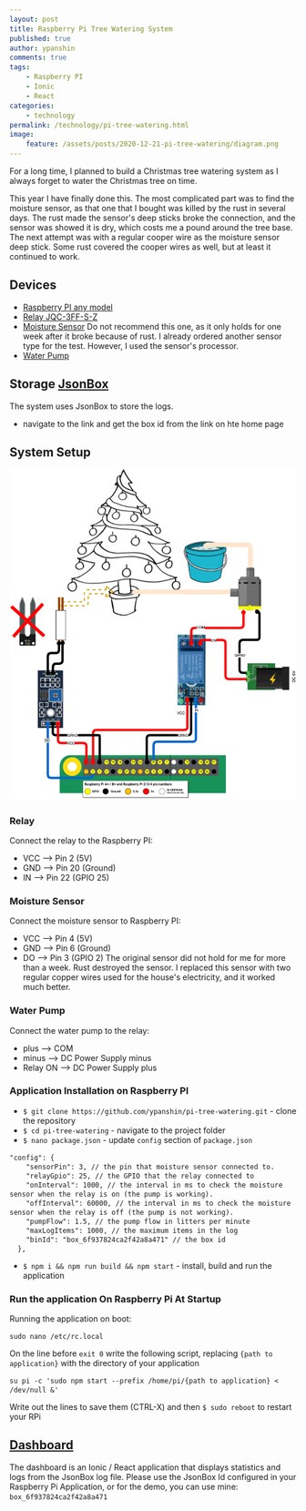 ```yaml
---
layout: post
title: Raspberry Pi Tree Watering System
published: true
author: ypanshin
comments: true
tags:
    - Raspberry PI
    - Ionic
    - React
categories:
    - technology
permalink: /technology/pi-tree-watering.html
image:
    feature: /assets/posts/2020-12-21-pi-tree-watering/diagram.png
---
```

For a long time, I planned to build a Christmas tree watering system as I always forget to water the Christmas tree on time.
<!--more-->
This year I have finally done this. The most complicated part was to find the moisture sensor, as that one that I bought was killed by the rust in several days. The rust made the sensor's deep sticks broke the connection, and the sensor was showed it is dry, which costs me a pound around the tree base. 
The next attempt was with a regular cooper wire as the moisture sensor deep stick.
Some rust covered the cooper wires as well, but at least it continued to work.

## Devices
- [Raspberry PI any model](https://amzn.to/3nE8tsk)
- [Relay JQC-3FF-S-Z](https://amzn.to/38jBsez)
- [Moisture Sensor](https://amzn.to/3h5OksS) Do not recommend this one, as it only holds for one week after it broke because of rust. I already ordered another sensor type for the test. However, I used the sensor's processor.
- [Water Pump](https://amzn.to/2WwcDGI)

## Storage [JsonBox](https://jsonbox.io/)
The system uses JsonBox to store the logs.
- navigate to the link and get the box id from the link on hte home page
## System Setup
![Diagram](/assets/posts/2020-12-21-pi-tree-watering/diagram.png)
### Relay
Connect the relay to the Raspberry PI:
- VCC --> Pin 2 (5V)
- GND --> Pin 20 (Ground)
- IN  --> Pin 22 (GPIO 25)

### Moisture Sensor
Connect the moisture sensor to Raspberry PI:
- VCC --> Pin 4 (5V)
- GND --> Pin 6 (Ground)
- DO  --> Pin 3 (GPIO 2)
The original sensor did not hold for me for more than a week. Rust destroyed the sensor. I replaced this sensor with two regular copper wires used for the house's electricity, and it worked much better. 
### Water Pump
Connect the water pump to the relay:
- plus --> COM
- minus --> DC Power Supply minus
- Relay ON --> DC Power Supply plus

### Application Installation on Raspberry PI
- `$ git clone https://github.com/ypanshin/pi-tree-watering.git` - clone the repository
- `$ cd pi-tree-watering` - navigate to the project folder
- `$ nano package.json` - update `config` section of `package.json`
```
"config": {
    "sensorPin": 3, // the pin that moisture sensor connected to.
    "relayGpio": 25, // the GPIO that the relay connected to
    "onInterval": 1000, // the interval in ms to check the moisture sensor when the relay is on (the pump is working).
    "offInterval": 60000, // the interval in ms to check the moisture sensor when the relay is off (the pump is not working).
    "pumpFlow": 1.5, // the pump flow in litters per minute
    "maxLogItems": 1000, // the maximum items in the log
    "binId": "box_6f937824ca2f42a8a471" // the box id
  },
```
- `$ npm i && npm run build && npm start` - install, build and run the application

### Run the application On Raspberry Pi At Startup
Running the application on boot:
```
sudo nano /etc/rc.local
```
On the line before `exit 0` write the following script, replacing `{path to application}` with the directory of your application
```
su pi -c 'sudo npm start --prefix /home/pi/{path to application} < /dev/null &' 
```
Write out the lines to save them (CTRL-X) and then `$ sudo reboot` to restart your RPi

## [Dashboard](https://pi-tree-watering.tech.panshin.me)
The dashboard is an Ionic / React application that displays statistics and logs from the JsonBox log file.
Please use the JsonBox Id configured in your Raspberry Pi Application, or for the demo, you can use mine: `box_6f937824ca2f42a8a471`
